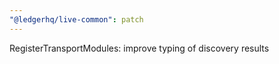 ```yaml
---
"@ledgerhq/live-common": patch
---
```


RegisterTransportModules: improve typing of discovery results
